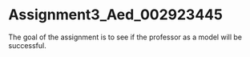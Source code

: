 # Assignment3_Aed_002923445

The goal of the assignment is to see if the professor as a model will be successful.
